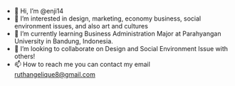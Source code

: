 - 👋 Hi, I’m @enji14
- 👀 I’m interested in design, marketing, economy business, social environment issues, and also art and cultures
- 🌱 I’m currently learning Business Administration Major at Parahyangan University in Bandung, Indonesia.
- 💞️ I’m looking to collaborate on Design and Social Environment Issue with others!
- 📫 How to reach me you can contact my email ruthangelique8@gmail.com

<!---
enji14/enji14 is a ✨ special ✨ repository because its `README.md` (this file) appears on your GitHub profile.
You can click the Preview link to take a look at your changes.
--->
